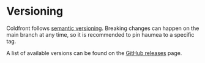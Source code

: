 # Versioning

Coldfront follows [semantic versioning](https://semver.org).
Breaking changes can happen on the main branch at any time,
so it is recommended to pin haumea to a specific tag.

A list of available versions can be found on the
[GitHub releases](https://github.com/cryomancy/coldfront/releases) page.
